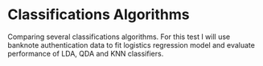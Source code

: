 # Classifications Algorithms
Comparing several classifications algorithms. For this test I will use banknote authentication data to fit logistics regression model and evaluate performance of LDA, QDA and KNN classifiers.
